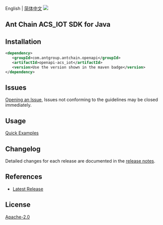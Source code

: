 English | [简体中文](README-CN.md)
![](https://aliyunsdk-pages.alicdn.com/icons/AlibabaCloud.svg)

## Ant Chain ACS_IOT SDK for Java

## Installation

```xml
<dependency>
   <groupId>com.antgroup.antchain.openapi</groupId>
   <artifactId>openapi-acs_iot</artifactId>
   <version>Use the version shown in the maven badge</version>
</dependency>
```

## Issues
[Opening an Issue](https://github.com/alipay/antchain-openapi-prod-sdk/issues/new), Issues not conforming to the guidelines may be closed immediately.

## Usage
[Quick Examples](https://github.com/alipay/antchain-openapi-prod-sdk/blob/master/docs/0-Examples-EN.md#quick-examples)

## Changelog
Detailed changes for each release are documented in the [release notes](./ChangeLog.txt).

## References
* [Latest Release](https://github.com/alipay/antchain-openapi-prod-sdk/)

## License
[Apache-2.0](http://www.apache.org/licenses/LICENSE-2.0)
